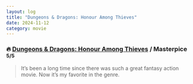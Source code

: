 ```yaml
---
layout: log
title: "Dungeons & Dragons: Honour Among Thieves"
date: 2024-11-12
category: movie
---
```


### 🔥 [Dungeons & Dragons: Honour Among Thieves](https://www.imdb.com/title/tt2906216/) / Masterpice <small class="superscript">5/5</small>

> It’s been a long time since there was such a great fantasy action movie. Now it’s my favorite in the genre.